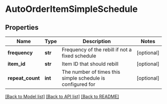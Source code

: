 # AutoOrderItemSimpleSchedule

## Properties
Name | Type | Description | Notes
------------ | ------------- | ------------- | -------------
**frequency** | **str** | Frequency of the rebill if not a fixed schedule | [optional] 
**item_id** | **str** | Item ID that should rebill | [optional] 
**repeat_count** | **int** | The number of times this simple schedule is configured for | [optional] 

[[Back to Model list]](../README.md#documentation-for-models) [[Back to API list]](../README.md#documentation-for-api-endpoints) [[Back to README]](../README.md)


